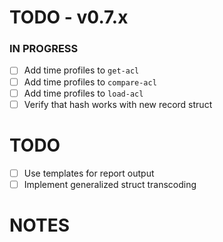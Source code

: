 # TODO - v0.7.x

### IN PROGRESS

- [ ] Add time profiles to `get-acl`
- [ ] Add time profiles to `compare-acl`
- [ ] Add time profiles to `load-acl`
- [ ] Verify that hash works with new record struct

# TODO

- [ ] Use templates for report output
- [ ] Implement generalized struct transcoding

# NOTES